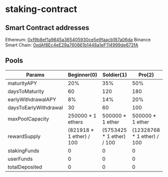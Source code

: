 # staking-contract

## Smart Contract addresses

Ethereum: [0xf9b8ef1a9845a365405930ce5e9faacb187a06da](https://etherscan.io/address/0xf9b8ef1a9845a365405930ce5e9faacb187a06da)
Binance Smart Chain: [0xdAf8Ec4eE29a760861b1448a1eF114999de672fA](https://bscscan.com/address/0xdAf8Ec4eE29a760861b1448a1eF114999de672fA)

## Pools

| Params                | Beginner(0)               | Soldier(1)                 | Pro(2)                     |
| --------------------- | ------------------------- | -------------------------- | --------------------------- |
| maturityAPY           | 20%                       | 35%                        | 50%                         |
| daysToMaturity        | 60                        | 120                        | 180                         |
| earlyWithdrawalAPY    | 8%                        | 14%                        | 20%                         |
| daysToEarlyWithdrawal | 30                        | 60                         | 100                         |
| maxPoolCapacity       | 250000 \* 1 ethers        | 500000 \* 1 ether          | 500000 \* 1 ether           |
| rewardSupply          | (821918 \* 1 ether) / 100 | (5753425 \* 1 ether) / 100 | (12328768 \* 1 ether) / 100 |
| stakingFunds          | 0                         | 0                          | 0                           |
| userFunds             | 0                         | 0                          | 0                           |
| totalDeposited        | 0                         | 0                          | 0                           |
